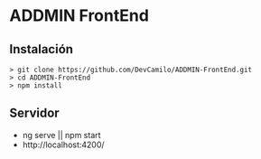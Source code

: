 # ADDMIN FrontEnd

## Instalación
```
> git clone https://github.com/DevCamilo/ADDMIN-FrontEnd.git
> cd ADDMIN-FrontEnd
> npm install
```

## Servidor
- ng serve || npm start
- http://localhost:4200/

